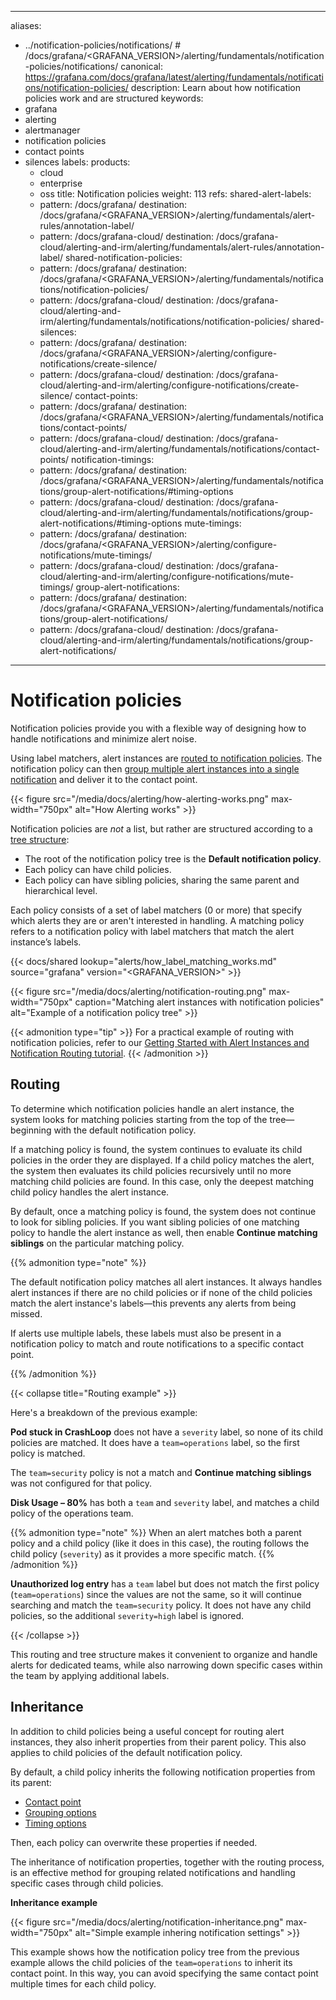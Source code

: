 -----

aliases:

- ../notification-policies/notifications/ \# /docs/grafana/\<GRAFANA\_VERSION\>/alerting/fundamentals/notification-policies/notifications/
  canonical: https://grafana.com/docs/grafana/latest/alerting/fundamentals/notifications/notification-policies/
  description: Learn about how notification policies work and are structured
  keywords:
- grafana
- alerting
- alertmanager
- notification policies
- contact points
- silences
  labels:
  products:
  - cloud
  - enterprise
  - oss
    title: Notification policies
    weight: 113
    refs:
    shared-alert-labels:
  - pattern: /docs/grafana/
    destination: /docs/grafana/\<GRAFANA\_VERSION\>/alerting/fundamentals/alert-rules/annotation-label/
  - pattern: /docs/grafana-cloud/
    destination: /docs/grafana-cloud/alerting-and-irm/alerting/fundamentals/alert-rules/annotation-label/
    shared-notification-policies:
  - pattern: /docs/grafana/
    destination: /docs/grafana/\<GRAFANA\_VERSION\>/alerting/fundamentals/notifications/notification-policies/
  - pattern: /docs/grafana-cloud/
    destination: /docs/grafana-cloud/alerting-and-irm/alerting/fundamentals/notifications/notification-policies/
    shared-silences:
  - pattern: /docs/grafana/
    destination: /docs/grafana/\<GRAFANA\_VERSION\>/alerting/configure-notifications/create-silence/
  - pattern: /docs/grafana-cloud/
    destination: /docs/grafana-cloud/alerting-and-irm/alerting/configure-notifications/create-silence/
    contact-points:
  - pattern: /docs/grafana/
    destination: /docs/grafana/\<GRAFANA\_VERSION\>/alerting/fundamentals/notifications/contact-points/
  - pattern: /docs/grafana-cloud/
    destination: /docs/grafana-cloud/alerting-and-irm/alerting/fundamentals/notifications/contact-points/
    notification-timings:
  - pattern: /docs/grafana/
    destination: /docs/grafana/\<GRAFANA\_VERSION\>/alerting/fundamentals/notifications/group-alert-notifications/\#timing-options
  - pattern: /docs/grafana-cloud/
    destination: /docs/grafana-cloud/alerting-and-irm/alerting/fundamentals/notifications/group-alert-notifications/\#timing-options
    mute-timings:
  - pattern: /docs/grafana/
    destination: /docs/grafana/\<GRAFANA\_VERSION\>/alerting/configure-notifications/mute-timings/
  - pattern: /docs/grafana-cloud/
    destination: /docs/grafana-cloud/alerting-and-irm/alerting/configure-notifications/mute-timings/
    group-alert-notifications:
  - pattern: /docs/grafana/
    destination: /docs/grafana/\<GRAFANA\_VERSION\>/alerting/fundamentals/notifications/group-alert-notifications/
  - pattern: /docs/grafana-cloud/
    destination: /docs/grafana-cloud/alerting-and-irm/alerting/fundamentals/notifications/group-alert-notifications/

-----

# Notification policies

Notification policies provide you with a flexible way of designing how to handle notifications and minimize alert noise.

Using label matchers, alert instances are [routed to notification policies](#routing). The notification policy can then [group multiple alert instances into a single notification](ref:group-alert-notifications) and deliver it to the contact point.

{{\< figure src="/media/docs/alerting/how-alerting-works.png" max-width="750px" alt="How Alerting works" \>}}

Notification policies are *not* a list, but rather are structured according to a [tree structure](https://en.wikipedia.org/wiki/Tree_structure):

- The root of the notification policy tree is the **Default notification policy**.
- Each policy can have child policies.
- Each policy can have sibling policies, sharing the same parent and hierarchical level.

Each policy consists of a set of label matchers (0 or more) that specify which alerts they are or aren't interested in handling. A matching policy refers to a notification policy with label matchers that match the alert instance’s labels.

{{\< docs/shared lookup="alerts/how\_label\_matching\_works.md" source="grafana" version="\<GRAFANA\_VERSION\>" \>}}

{{\< figure src="/media/docs/alerting/notification-routing.png" max-width="750px" caption="Matching alert instances with notification policies" alt="Example of a notification policy tree" \>}}

{{\< admonition type="tip" \>}}
For a practical example of routing with notification policies, refer to our [Getting Started with Alert Instances and Notification Routing tutorial](https://grafana.com/tutorials/alerting-get-started-pt2/).
{{\< /admonition  \>}}

## Routing

To determine which notification policies handle an alert instance, the system looks for matching policies starting from the top of the tree—beginning with the default notification policy.

If a matching policy is found, the system continues to evaluate its child policies in the order they are displayed. If a child policy matches the alert, the system then evaluates its child policies recursively until no more matching child policies are found. In this case, only the deepest matching child policy handles the alert instance.

By default, once a matching policy is found, the system does not continue to look for sibling policies. If you want sibling policies of one matching policy to handle the alert instance as well, then enable **Continue matching siblings** on the particular matching policy.

{{% admonition type="note" %}}

The default notification policy matches all alert instances. It always handles alert instances if there are no child policies or if none of the child policies match the alert instance's labels—this prevents any alerts from being missed.

If alerts use multiple labels, these labels must also be present in a notification policy to match and route notifications to a specific contact point.

{{% /admonition %}}

{{\< collapse title="Routing example" \>}}

Here's a breakdown of the previous example:

**Pod stuck in CrashLoop** does not have a `severity` label, so none of its child policies are matched. It does have a `team=operations` label, so the first policy is matched.

The `team=security` policy is not a match and **Continue matching siblings** was not configured for that policy.

**Disk Usage – 80%** has both a `team` and `severity` label, and matches a child policy of the operations team.

{{% admonition type="note" %}}
When an alert matches both a parent policy and a child policy (like it does in this case), the routing follows the child policy (`severity`) as it provides a more specific match.
{{% /admonition %}}

**Unauthorized log entry** has a `team` label but does not match the first policy (`team=operations`) since the values are not the same, so it will continue searching and match the `team=security` policy. It does not have any child policies, so the additional `severity=high` label is ignored.

{{\< /collapse \>}}

This routing and tree structure makes it convenient to organize and handle alerts for dedicated teams, while also narrowing down specific cases within the team by applying additional labels.

## Inheritance

In addition to child policies being a useful concept for routing alert instances, they also inherit properties from their parent policy. This also applies to child policies of the default notification policy.

By default, a child policy inherits the following notification properties from its parent:

- [Contact point](ref:contact-points)
- [Grouping options](ref:group-alert-notifications)
- [Timing options](ref:notification-timings)

Then, each policy can overwrite these properties if needed.

The inheritance of notification properties, together with the routing process, is an effective method for grouping related notifications and handling specific cases through child policies.

**Inheritance example**

{{\< figure src="/media/docs/alerting/notification-inheritance.png" max-width="750px" alt="Simple example inhering notification settings" \>}}

This example shows how the notification policy tree from the previous example allows the child policies of the `team=operations` to inherit its contact point. In this way, you can avoid specifying the same contact point multiple times for each child policy.
